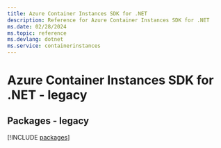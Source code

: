 ```yaml
---
title: Azure Container Instances SDK for .NET
description: Reference for Azure Container Instances SDK for .NET
ms.date: 02/28/2024
ms.topic: reference
ms.devlang: dotnet
ms.service: containerinstances
---
```

# Azure Container Instances SDK for .NET - legacy
## Packages - legacy
[!INCLUDE [packages](container-instances-index.md)]